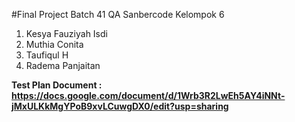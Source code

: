 #Final Project Batch 41 QA Sanbercode Kelompok 6

1. Kesya Fauziyah Isdi
2. Muthia Conita
3. Taufiqul H
4. Radema Panjaitan

**Test Plan Document : https://docs.google.com/document/d/1Wrb3R2LwEh5AY4iNNt-jMxULKkMgYPoB9xvLCuwgDX0/edit?usp=sharing**
